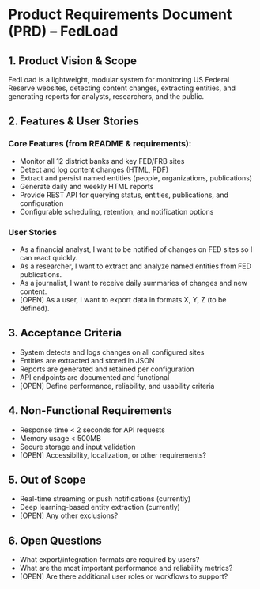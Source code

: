 # Product Requirements Document (PRD) – FedLoad

## 1. Product Vision & Scope
FedLoad is a lightweight, modular system for monitoring US Federal Reserve websites, detecting content changes, extracting entities, and generating reports for analysts, researchers, and the public.

## 2. Features & User Stories
### Core Features (from README & requirements):
- Monitor all 12 district banks and key FED/FRB sites
- Detect and log content changes (HTML, PDF)
- Extract and persist named entities (people, organizations, publications)
- Generate daily and weekly HTML reports
- Provide REST API for querying status, entities, publications, and configuration
- Configurable scheduling, retention, and notification options

### User Stories
- As a financial analyst, I want to be notified of changes on FED sites so I can react quickly.
- As a researcher, I want to extract and analyze named entities from FED publications.
- As a journalist, I want to receive daily summaries of changes and new content.
- [OPEN] As a user, I want to export data in formats X, Y, Z (to be defined).

## 3. Acceptance Criteria
- System detects and logs changes on all configured sites
- Entities are extracted and stored in JSON
- Reports are generated and retained per configuration
- API endpoints are documented and functional
- [OPEN] Define performance, reliability, and usability criteria

## 4. Non-Functional Requirements
- Response time < 2 seconds for API requests
- Memory usage < 500MB
- Secure storage and input validation
- [OPEN] Accessibility, localization, or other requirements?

## 5. Out of Scope
- Real-time streaming or push notifications (currently)
- Deep learning-based entity extraction (currently)
- [OPEN] Any other exclusions?

## 6. Open Questions
- What export/integration formats are required by users?
- What are the most important performance and reliability metrics?
- [OPEN] Are there additional user roles or workflows to support? 